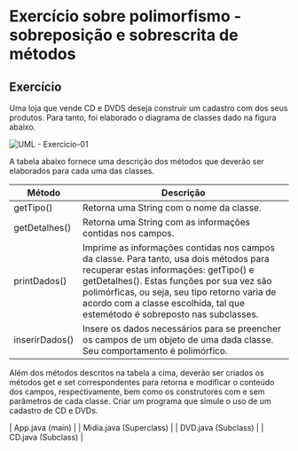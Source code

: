 # Exercício sobre polimorfismo - sobreposição e sobrescrita de métodos

## Exercício
Uma loja que vende CD e DVDS deseja construir um cadastro com dos seus produtos. Para tanto, foi elaborado o diagrama de classes dado na figura abaixo.

![UML - Exercicio-01](https://user-images.githubusercontent.com/100242220/168829966-eb0ecd56-46a1-4ac0-b650-fe2c6d0d14a7.png)

A tabela abaixo fornece uma descrição dos métodos que deverão ser
elaborados para cada uma das classes.

| Método 	| Descrição 	|
|---	|---	|
| getTipo() 	| Retorna uma String com o nome da classe. 	|
| getDetalhes() 	| Retorna uma String com as informações contidas nos campos. 	|
| printDados() 	| Imprime as informações contidas nos campos da classe. Para tanto, usa dois métodos para recuperar estas informações: getTipo() e getDetalhes(). Estas funções por sua vez são polimórficas, ou seja, seu tipo retorno varia de acordo com a classe escolhida, tal que estemétodo é sobreposto nas subclasses. 	|
| inserirDados() 	| Insere os dados necessários para se preencher os campos de um objeto de uma dada classe. Seu comportamento é polimórfico. 	|

Além dos métodos descritos na tabela a cima, deverão ser criados os métodos get e set correspondentes para retorna e modificar o conteúdo dos campos, respectivamente, bem como os construtores com e sem parâmetros de cada classe. Criar um programa que simule o uso de um cadastro de CD e DVDs.

| App.java (main) |
| Midia.java (Superclass) |
| DVD.java (Subclass) |
| CD.java (Subclass) |
